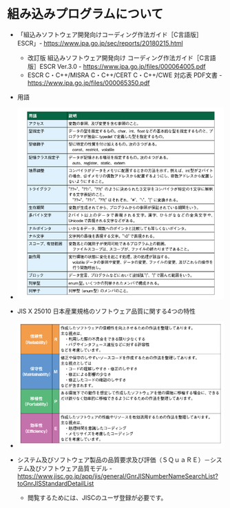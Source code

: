# 組み込みプログラムについて

- 「組込みソフトウェア開発向けコーディング作法ガイド［C言語版］ESCR」- <https://www.ipa.go.jp/sec/reports/20180215.html>
  - 改訂版  組込みソフトウェア開発向け コーディング作法ガイド［C言語版］ESCR Ver.3.0 - <https://www.ipa.go.jp/files/000064005.pdf>
  - ESCR C・C++/MISRA C・C++/CERT C・C++/CWE 対応表 PDF文書 - <https://www.ipa.go.jp/files/000065350.pdf>

- 用語
- ![img](img/20220515_091634.png)
- JIS X 25010 日本産業規格のソフトウェア品質に関する4つの特性 
- ![img](img/20220515_091741.png)
- システム及びソフトウェア製品の品質要求及び評価（ＳＱｕａＲＥ）－システム及びソフトウェア品質モデル - <https://www.jisc.go.jp/app/jis/general/GnrJISNumberNameSearchList?toGnrJISStandardDetailList>
  - 閲覧するためには、JISCのユーザ登録が必要です。
